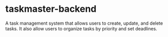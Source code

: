 # taskmaster-backend
A task management system that allows users to create, update, and delete tasks.  It also allow users to organize tasks by priority and set deadlines.
